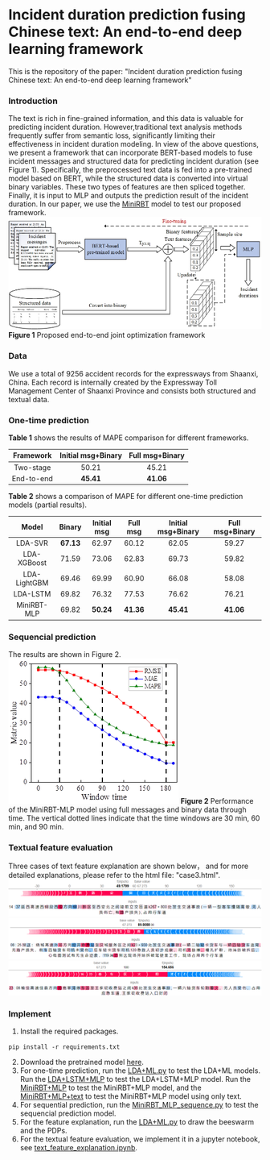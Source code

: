 # Incident duration prediction fusing Chinese text: An end-to-end deep learning framework
This is the repository of the paper: "Incident duration prediction fusing Chinese text: An end-to-end deep learning framework"
### Introduction
The text is rich in fine-grained information, and this data is valuable for predicting incident duration. However,traditional text analysis methods frequently suffer from semantic loss, significantly limiting their effectiveness in incident duration modeling.
In view of the above questions, we present a framework that can incorporate BERT-based models to fuse incident messages and structured data for predicting incident duration (see Figure 1).
Specifically, the preprocessed text data is fed into a pre-trained model based on BERT, while the structured data is converted into virtual binary variables. These two types of features are then spliced together. Finally, it is input to MLP and outputs the prediction result of the incident duration.
In our paper, we use the [MiniRBT](https://github.com/iflytek/MiniRBT) model to test our proposed framework.
![Framework](docs/framework.jpg) 
**Figure 1** Proposed end-to-end joint optimization framework
### Data
We use a total of 9256 accident records for the expressways from Shaanxi, China.  Each record is internally created by the Expressway Toll Management Center of Shaanxi Province and consists both structured and textual data.
### One-time prediction
**Table 1** shows the results of MAPE comparison for different frameworks.

| Framework | Initial msg+Binary | Full msg+Binary |
| :---: |:------------------:|:---------------:|
| Two-stage |       50.21        |      45.21      |
| End-to-end |     **45.41**      |    **41.06**    |

**Table 2** shows a comparison of MAPE for different one-time prediction models (partial results).

|    Model     |  Binary   | Initial msg | Full msg  | Initial msg+Binary | Full msg+Binary |
|:------------:|:---------:|:-----------:|:---------:|:------------------:|:---------------:|
|   LDA-SVR    | **67.13** |    62.97    |   60.12   |       62.05        |      59.27      |
| LDA-XGBoost  |   71.59   |    73.06    |   62.83   |       69.73        |      59.82      |
| LDA-LightGBM |   69.46   |    69.99    |   60.90   |       66.08        |      58.08      |
|   LDA-LSTM   |   69.82   |    76.32    |   77.53   |       76.62        |      76.21      |
| MiniRBT-MLP  |   69.82   |  **50.24**  | **41.36** |     **45.41**      |    **41.06**    |
### Sequencial prediction
The results are shown in Figure 2.
![Framework](docs/sequencial.jpg) 
**Figure 2** Performance of the MiniRBT-MLP model using full messages and binary data through time. The vertical dotted lines indicate that the time windows are 30 min, 60 min, and 90 min.
### Textual feature evaluation
Three cases of text feature explanation are shown below， and for more detailed explanations, please refer to the html file: "case3.html".
![Framework](docs/case1.jpg)
![Framework](docs/case2.jpg)
![Framework](docs/case3.jpg)

### Implement
1. Install the required packages.
```angular2html
pip install -r requirements.txt
```
2. Download the pretrained model [here](https://github.com/iflytek/MiniRBT).
3. For one-time prediction, run the [LDA+ML.py](https://github.com/dtGaoP/accident_duration_predict/LDA+ML.py) to test the LDA+ML models. 
Run the [LDA+LSTM+MLP](https://github.com/dtGaoP/accident_duration_predict/LDA+LSTM+MLP.py) to test the LDA+LSTM+MLP model.
Run the [MiniRBT+MLP](https://github.com/dtGaoP/accident_duration_predict/MiniRBT+MLP.py) to test the MiniRBT+MLP model, and the [MiniRBT+MLP+text](https://github.com/dtGaoP/accident_duration_predict/MiniRBT_MLP_text.py) to test the MiniRBT+MLP model using only text. 
4. For sequential prediction, run the [MiniRBT_MLP_sequence.py](https://github.com/dtGaoP/accident_duration_predict/MiniRBT_MLP_sequence) to test the sequencial prediction model.
5. For the feature explanation, run the [LDA+ML.py](https://github.com/dtGaoP/accident_duration_predict/LDA+ML.py) to draw the beeswarm and the PDPs.
6. For the textual feature evaluation, we implement it in a jupyter notebook, see [text_feature_explanation.ipynb](https://github.com/dtGaoP/accident_duration_predict/text_feature_explanation.ipynb).
